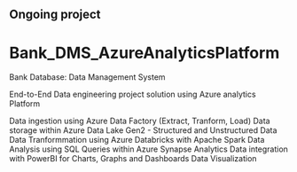 ## Ongoing project 

# Bank_DMS_AzureAnalyticsPlatform
Bank Database: Data Management System

End-to-End Data engineering project solution using Azure analytics Platform

Data ingestion using Azure Data Factory (Extract, Tranform, Load)
Data storage within Azure Data Lake Gen2 - Structured and Unstructured Data
Data Tranformmation using Azure Databricks with Apache Spark
Data Analysis using SQL Queries within Azure Synapse Analytics
Data integration with PowerBI for Charts, Graphs and Dashboards Data Visualization
